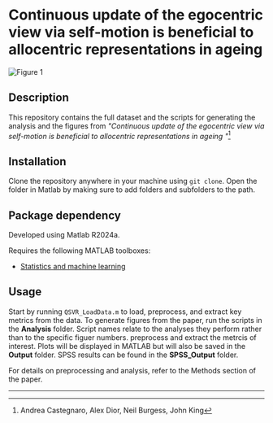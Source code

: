 Continuous update of the egocentric view via self-motion is beneficial to allocentric representations in ageing
======

![Figure 1](https://github.com/Lenakeiz/Allocentric-VR-Analysis/blob/main/Images/Fig1a.png)

## Description 
This repository contains the full dataset and the scripts for generating the analysis and the figures from _"Continuous update of the egocentric view via self-motion is beneficial to allocentric representations in ageing
"_[^1]  

## Installation
Clone the repository anywhere in your machine using `git clone`. 
Open the folder in Matlab by making sure to add folders and subfolders to the path.

## Package dependency
Developed using Matlab R2024a.

Requires the following MATLAB toolboxes:

- [Statistics and machine learning](https://uk.mathworks.com/products/statistics.html)

## Usage
Start by running `QSVR_LoadData.m` to load, preprocess, and extract key metrics from the data.
To generate figures from the paper, run the scripts in the **Analysis** folder. 
Script names relate to the analyses they perform rather than to the specific figuer numbers. 
preprocess and extract the metrcis of interest.
Plots will be displayed in MATLAB but will also be saved in the **Output** folder.
SPSS results can be found in the **SPSS_Output** folder.

For details on preprocessing and analysis, refer to the Methods section of the paper.

---
[^1]: Andrea Castegnaro, Alex Dior, Neil Burgess, John King